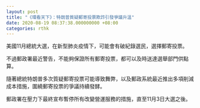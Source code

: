 ```yaml
---
layout: post
title: "《環看天下》：特朗普質疑郵寄投票欺詐引發爭議升溫"
date: 2020-08-19 08:37:38.000000000 +08:00
categories: rthk
---
```


美國11月總統大選，在新型肺炎疫情下，可能會有破紀錄選民，選擇郵寄投票。

不過郵政署最近警告，不能夠保證所有郵寄投票，都可以及時送達選舉部門供點算。

隨著總統特朗普多次質疑郵寄投票可能導致舞弊，以及郵政系統最近推出多項削減成本措施，圍繞郵寄投票的爭議持續發酵。

郵政署在壓力下最終宣布暫停所有改變營運服務的措施，直至11月3日大選之後。
